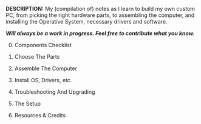 **DESCRIPTION:** My (compilation of) notes as I learn to build my own custom PC, from picking the right hardware parts, to assembling the computer, and installing the Operative System, necessary drivers and software.

***Will always be a work in progress. Feel free to contribute what you know.***

0. Components Checklist

0. Choose The Parts

0. Assemble The Computer

0. Install OS, Drivers, etc.

0. Troubleshooting And Upgrading

0. The Setup

0. Resources & Credits
